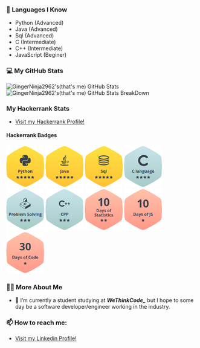 ### 📖 Languages I Know
- Python (Advanced)
- Java (Advanced)
- Sql (Advanced)
- C (Intermediate)
- C++ (Intermediate)
- JavaScript (Beginer)

### 💻 My GitHub Stats

![GingerNinja2962's(that's me) GitHub Stats](https://github-readme-stats.vercel.app/api?username=GingerNinja2962&hide_title=false&hide_border=false&show_icons=true&include_all_commits=true&count_private=true&line_height=20&theme=great-gatsby)![GingerNinja2962's(that's me) GitHub Stats BreakDown](https://github-readme-stats.vercel.app/api/top-langs/?username=GingerNinja2962&hide_title=false&hide_border=false&layout=compact&langs_count=10&&theme=great-gatsby&count_private=true&custom_title=My%20all%20time%20Most%20Used%20Languages)

### My Hackerrank Stats
  - [Visit my Hackerrank Profile!](https://www.hackerrank.com/henryswessels001)
#### Hackerrank Badges
 ![Python 5 star](https://github.com/GingerNinja2962/HackerRank/blob/main/Badges/Python/Python_5_star.png)
 ![Java 5 star](https://github.com/GingerNinja2962/HackerRank/blob/main/Badges/Java/Java_5_star.png)
 ![SQL 5 star](https://github.com/GingerNinja2962/HackerRank/blob/main/Badges/Sql/Sql_5_star.png)
 ![C 4 star](https://github.com/GingerNinja2962/HackerRank/blob/main/Badges/C/C_4_star.png)
 ![Problem Solving 3 star](https://github.com/GingerNinja2962/HackerRank/blob/main/Badges/Problem_Solving/Problem_Solving_3_star.png)
 ![Cpp 3 star](https://github.com/GingerNinja2962/HackerRank/blob/main/Badges/Cpp/Cpp_3_star.png)
 ![10 days of statistics 2 star](https://github.com/GingerNinja2962/HackerRank/blob/main/Badges/10_days_of_statistics/10_days_of_statistics_2_star.png)
 ![10 days of javascript 1 star](https://github.com/GingerNinja2962/HackerRank/blob/main/Badges/10_days_of_javascript/10_days_of_javascript_1_star.png)
 ![30 days of code 1 star](https://github.com/GingerNinja2962/HackerRank/blob/main/Badges/30_days_of_code/30_days_of_code_1_star.png)

### 👨‍🎓 More About Me

- 🌱 I’m currently a student studying at ***WeThinkCode_*** but I hope to some day be a software developer/engineer working in the industry. 
<!--
- I am currently 19 but am a hard working and dedicated individual trying to learn as much as I can from whom ever I can.
- I Finished Grade 12 in 2018 and started studying at ***WeThinkCode_*** in 2019, I have gotten full marks for all my assignments so far and really love the work I am studying. 
-->
### 📫 How to reach me:
  - [Visit my Linkedin Profile!](https://www.linkedin.com/in/henry-wessels-1606921ba)
